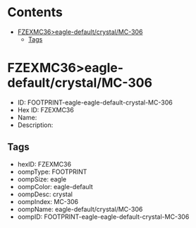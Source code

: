 



Contents
========

* [FZEXMC36>eagle-default/crystal/MC-306](#fzexmc36eagle-defaultcrystalmc-306)
	* [Tags](#tags)

# FZEXMC36>eagle-default/crystal/MC-306

- ID: FOOTPRINT-eagle-eagle-default-crystal-MC-306
- Hex ID: FZEXMC36
- Name: 
- Description: 

## Tags

- hexID: FZEXMC36
- oompType: FOOTPRINT
- oompSize: eagle
- oompColor: eagle-default
- oompDesc: crystal
- oompIndex: MC-306
- oompName: eagle-default/crystal/MC-306
- oompID: FOOTPRINT-eagle-eagle-default-crystal-MC-306
